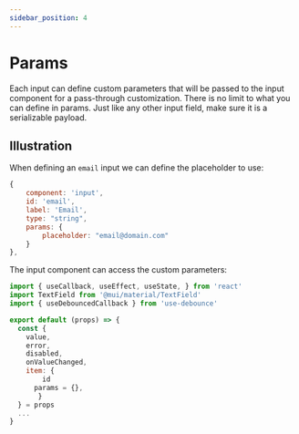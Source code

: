 ```yaml
---
sidebar_position: 4
---
```


# Params

Each input can define custom parameters that will be passed to the input component for a pass-through customization.
There is no limit to what you can define in params.
Just like any other input field, make sure it is a serializable payload.

## Illustration

When defining an `email` input we can define the placeholder to use:

```js
{
    component: 'input',
    id: 'email',
    label: 'Email',
    type: "string",
    params: {        
        placeholder: "email@domain.com"
    }
},
```

The input component can access the custom parameters:


```js
import { useCallback, useEffect, useState, } from 'react'
import TextField from '@mui/material/TextField'
import { useDebouncedCallback } from 'use-debounce'

export default (props) => {
  const {
    value,
    error,
    disabled,
    onValueChanged,
    item: {  
        id
      params = {},
       }
  } = props
  ...
}
```